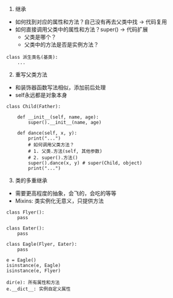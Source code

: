 1. 继承
* 如何找到对应的属性和方法？自己没有再去父类中找 -> 代码复用
* 如何直接调用父类中的属性和方法？super() -> 代码扩展
    * 父类是哪个？
    * 父类中的方法是否是实例方法？
```
class 派生类名(基类):
    ...
```

2. 重写父类方法
* 和装饰器函数写法相似，添加前后处理
* self永远都是对象本身
```
class Child(Father):

    def __init__(self, name, age):
        super().__init__(name, age)

    def dance(self, x, y):
        print("...")
        # 如何调用父类方法？
        # 1. 父类.方法(self, 其他参数)
        # 2. super().方法()
        super().dance(x, y) # super(Child, object)
        print("...")
```

3. 类的多重继承
* 需要更高程度的抽象，会飞的，会吃的等等
* Mixins: 类实例化无意义，只提供方法
```
class Flyer():
    pass

class Eater():
    pass

class Eagle(Flyer, Eater):
    pass

e = Eagle()
isinstance(e, Eagle)
isinstance(e, Flyer)

dir(e): 所有属性和方法
e.__dict__: 实例自定义属性
```
